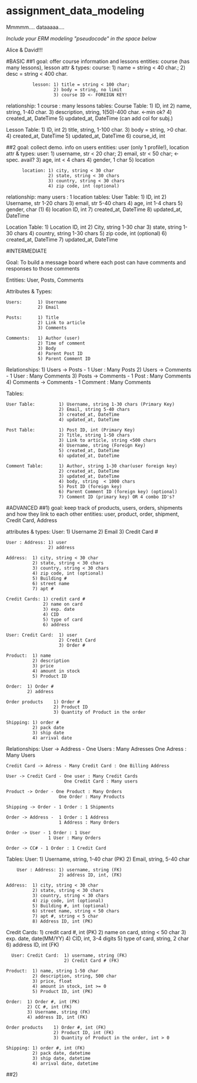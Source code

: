 # assignment_data_modeling
Mmmmm.... dataaaaa....

*Include your ERM modeling "pseudocode" in the space below*

Alice & David!!!

#BASIC
##1
goal: offer course information and lessons
entities: course (has many lessons), lesson
attr & types: course: 1) name = string < 40 char.;
                      2) desc = string < 400 char.

              lesson: 1) title = string < 100 char;
                      2) body = string, no limit
                      3) course ID <- FOREIGN KEY!

relationship: 1 course : many lessons
tables:
Course Table: 1) ID, int
              2) name, string, 1-40 char.
              3) description, string, 1(50)-400 char. <-min ok?
              4) created_at, DateTime
              5) updated_at, DateTime (can add col for subj.)

Lesson Table: 1) ID, int
              2) title, string, 1-100 char.
              3) body = string, >0 char.
              4) created_at, DateTime
              5) updated_at, DateTime
              6) course_id, int

##2
goal: collect demo. info on users
entities: user (only 1 profile!),  location
attr & types: user: 1) username, str < 20 char;
                    2) email, str < 50 char; <- spec. avail?
                    3) age, int < 4 chars
                    4) gender, 1 char
                    5) location

          location: 1) city, string < 30 char
                    2) state, string < 30 chars
                    3) country, string < 30 chars
                    4) zip code, int (optional)

relationship: many users : 1 location
tables:
User Table:   1) ID, int
              2) Username, str 1-20 chars
              3) email, str 5-40 chars
              4) age, int 1-4 chars
              5) gender, char (1)
              6) location ID, int
              7) created_at, DateTime
              8) updated_at, DateTime

Location Table:     1) Location ID, int
                    2) City, string 1-30 char
                    3) state, string 1-30 chars
                    4) country, string 1-30 chars
                    5) zip code, int (optional)
                    6) created_at, DateTime
                    7) updated_at, DateTime

#INTERMEDIATE

Goal: To build a message board where each post can have comments and responses to those comments

Entities: User, Posts, Comments

Attributes & Types:

    Users:      1) Username
                2) Email

    Posts:      1) Title
                2) Link to article
                3) Comments

    Comments:   1) Author (user)
                2) Time of comment
                3) Body
                4) Parent Post ID
                5) Parent Comment ID

Relationships:
      1) Users -> Posts         - 1 User : Many Posts
      2) Users -> Comments      - 1 User : Many Comments
      3) Posts -> Comments      - 1 Post : Many Comments
      4) Comments -> Comments   - 1 Comment : Many Comments

Tables:

    User Table:         1) Username, string 1-30 chars (Primary Key)
                        2) Email, string 5-40 chars
                        3) created_at, DateTime
                        4) updated_at, DateTime

    Post Table:         1) Post ID, int (Primary Key)
                        2) Title, string 1-50 chars
                        3) Link to article, string <500 chars
                        4) Username, string (Foreign Key)
                        5) created_at, DateTime
                        6) updated_at, DateTime

    Comment Table:      1) Author, string 1-30 char(user foreign key)
                        2) created_at, DateTime
                        3) updated_at, DateTime
                        4) body, string  < 1000 chars
                        5) Post ID (foreign key)
                        6) Parent Comment ID (foreign key) (optional)
                        7) Comment ID (primary key) OR 4 combo ID's?

#ADVANCED
##1)
goal:   keep track of products, users, orders, shipments and how
        they link to each other
entities: user, product, order, shipment, Credit Card, Address

attributes & types:
    User: 1) Username
          2) Email
          3) Credit Card #

    User : Address: 1) user
                    2) address

    Address:  1) city, string < 30 char
              2) state, string < 30 chars
              3) country, string < 30 chars
              4) zip code, int (optional)
              5) Building #
              6) street name
              7) apt #

    Credit Cards: 1) credit card #
                  2) name on card
                  3) exp. date
                  4) CID
                  5) type of card
                  6) address

    User: Credit Card:  1) user
                        2) Credit Card
                        3) Order #

    Product:  1) name
              2) description
              3) price
              4) amount in stock
              5) Product ID

    Order:  1) Order #
            2) address

    Order products    1) Order #
                      2) Product ID
                      3) Quantity of Product in the order

    Shipping: 1) order #
              2) pack date
              3) ship date
              4) arrival date

Relationships:
    User -> Address - One Users : Many Adresses
                      One Adress : Many Users

    Credit Card -> Adress - Many Credit Card : One Billing Address

    User -> Credit Card - One user : Many Credit Cards
                          One Credit Card : Many users

    Product -> Order - One Product : Many Orders
                        One Order : Many Products

    Shipping -> Order - 1 Order : 1 Shipments

    Order -> Address -  1 Order : 1 Address
                        1 Address : Many Orders

    Order -> User - 1 Order : 1 User
                    1 User : Many Orders

    Order -> CC# - 1 Order : 1 Credit Card


Tables:
    User: 1) Username, string, 1-40 char (PK)
          2) Email, string, 5-40 char

        User : Address: 1) username, string (FK)
                        2) address ID, int, (FK)

    Address:  1) city, string < 30 char
              2) state, string < 30 chars
              3) country, string < 30 chars
              4) zip code, int (optional)
              5) Building #, int (optional)
              6) street name, string < 50 chars
              7) apt #, string < 5 char
              8) Address ID, int (PK)

  Credit Cards: 1) credit card #, int (PK)
                2) name on card, string < 50 char
                3) exp. date, date(MM/YY)
                4) CID, int, 3-4 digits
                5) type of card, string, 2 char
                6) address ID, int (FK)

      User: Credit Card:  1) username, string (FK)
                          2) Credit Card # (FK)

    Product:  1) name, string 1-50 char
              2) description, string, 500 char
              3) price, float
              4) amount in stock, int >= 0
              5) Product ID, int (PK)

    Order:  1) Order #, int (PK)
            2) CC #, int (FK)
            3) Username, string (FK)
            4) address ID, int (FK)

    Order products    1) Order #, int (FK)
                      2) Product ID, int (FK)
                      3) Quantity of Product in the order, int > 0

    Shipping: 1) order #, int (FK)
              2) pack date, datetime
              3) ship date, datetime
              4) arrival date, datetime

##2)




